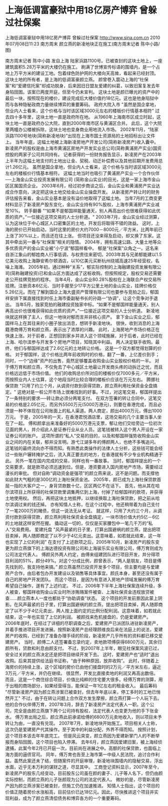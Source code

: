 # 上海低调富豪狱中用18亿房产博弈 曾躲过社保案

上海低调富豪狱中用18亿房产博弈 曾躲过社保案
http://www.sina.com.cn  2010年07月08日11:23  南方周末
颜立燕的新凌地块正在施工(南方周末记者 陈中小路/图)

南方周末记者 陈中小路 发自上海
陆家浜路1100号。已被查封的这块土地上，一座建筑面积5.28万平米的大楼仍在施工。
刷满了世博宣传标语的围墙内，是一个占地上万平方米的建设工地。包着绿色防护网的大楼向天高耸，看起来已经封顶。
这块土地的所有者，是上海的低调富豪颜立燕。
颜曾卷入震动上海的“社保案”和“爱建信托案”却成功脱身，后来因旧日盟友爱建的纠葛，以致旧案复发去年身陷囹圄。该案已两度开庭，但至今仍未宣判。
这块土地是颜已曝光的资产中的最后一块，按照现在的楼价，建设完成后大楼价值约18亿元。这也是他身陷狱中而与各种隐秘政商力量继续博弈的重要筹码。
政府大院入市
"虽然是国企拿地，但业内人士看来，这个价格与当时该区域3000元左右的楼板价行情基本相符"
过去四十多年里，这块土地一直是政府所在地。
从1960年上海南市区成立时起，这块土地一直是政府办公大院，直到2000年南市区与黄浦区合并。
此后，这个大院里两幢办公楼被拆除，这块土地也变身商业用地流入市场。
2002年11月，“陆家浜路1100号地块(简称新凌地块)”出现在上海市国土资源局的土地招标出让文件上。
当年年底，这幅土地被上海新凌房地产开发公司(简称新凌房产)收入囊中。新凌房产的股权是由上海市黄浦区房地产开发实业总公司(简称黄浦房产实业)国资控股的两家子公司共同持有。
记者获得的一份财务报告显示，新凌房产在2003年上半年为这幅土地支付的土地出让金、契税、动迁补偿费以及其他前期开发费用总计1.26亿元。
虽然是国企拿地，但业内人士看来，这个价格与当时该区域3000元左右的楼板价行情基本相符。
这幅土地当时也吸引了黄浦房产实业一个合作伙伴──上海金山实业投资发展有限公司 (简称金山实业)的目光，这是一家上海市金山区区属国资企业。
2003年6月，经过初步商谈之后，金山实业和黄浦房产实业达成合作意向，决定把这块土地交给金山实业操盘开发。
从新凌房产转让时的财务评估报告来看，金山实业基本是没有溢价地取得了这幅土地。
当年7月的工商变更材料显示了新凌房产股东变化，金山实业持有90%股权，上海市黄浦房产实业减至10%。
转手翻番
"“如果不是郁国祥能量通天，别人再高出价也很难获得如此优质的资产。”一位接近这项交易的人士分析道。"
2003年7月，金山实业经过测算，认为这块位于中心城区人口密集区的土地，开发后将取得不错的效益。
这时，上海的房价已开始启动，当时这里的房价大约7000－8000元／平方米，比两年前已上涨了30%以上，而且还在往上涨。
但项目还没来得及启动，却又换了东家。这其中牵出另一番与“社保案”相关的隐情。
2004年，拥有高速公路、大量土地等众多优质资产的金山实业被“小宁波”郁国祥看中。
郁是“社保案”众角之一。这名来自浙江象山的郁姓商人行事低调，与权贵往来密切。2003年其与兄弟郁能建以1.5亿美元收购上海静安希尔顿酒店，以10亿美元买断杭州绕城高速25年经营权，名噪上海滩。
2005年初，通过种种“关系”，郁实际控制的上海融建投资发展有限公司(简称融建投资)已和金山区方面达成了这桩收购。但按照规定，股权交易还需要走公开挂牌竞拍的程序。
当年4月，金山实业80.28%股权在上海联合产权交易所挂牌。注册资本6亿元、当时手握至少17平方公里土地的金山实业，挂牌价格仅5.26亿元。而在了解到国企上海大盛资产管理有限公司也要参与竞拍之后，郁国祥安排下属直接找到时任上海市委副秘书长的孙路一“协调”，让这个竞争对手退出。
当年5月，独家竞拍的融建投资独家中标。“如果不是郁国祥能量通天，别人再高出价也很难获得如此优质的资产。”一位接近这项交易的人士分析道。
新凌地块就这样换了主人，但这一地块对郁而言并非核心资产。
拿下金山实业之后，郁国祥马上在其往来的小圈子放出消息，想转手新凌地块。
很快，收到消息的上海籍港商傅万育和颜立燕，表示出了浓厚的兴趣。
此时，上海房地产市场价格正在快速上涨。对于前者，正想回到家乡并进入这个领域施展，对于后者，此时已经在上海、哈尔滨参与开发多个房地产项目，知晓其中利益。
两人决定联手收购。最终，他们与郁国祥达成了2.6亿元的土地转让价格。
这是一个双方都觉得划算的价格。
对于郁国祥，这个价格比两年前收购时的价格，翻了一番，上亿差价到手；同时，一个“边缘”资产的出售，竟然足够覆盖收购金山实业股权价格的一半。
对于傅万育和颜立燕，不仅免去了中心城区土地最让开发商头疼的动拆迁之忧，而且价格远远低于市场价值。
他们的收购总价所对应的楼板价仅7000多元／平方米，而按照业内人士估算，这个地段当时比较合理的楼板价应该在万元左右。
腾挪社保贷款
"只用了约三个月，从调资付款到获得贷款，颜立燕利用社保资金全盘搞定。"
这绝对是一桩公开市场上很难找到的好事。不过，对这笔交易，郁国祥提出了一条特别的要求──转让款必须分两笔支付。
在双方签署的转让合同中，这笔交易的价格是2.05亿元，而另外5500万元(5000万港元)，则要在香港完成，而且必须是一种不体现在公司账面上的私人渠道。两人商定，颜出4000万元，傅出1000万元。
于是，2005年的一天，在香港君悦酒店里，这场交易的几个主要当事人坐在了一起。
傅和颜拿出来准备好的5000万港元支票，郁让他们交给旁边一位初次见面的男人，并介绍此人是证券行业从业人员。这笔钱被转入这个男人开设在一家证券公司的账户。
这项所谓的“私人”交易的目的，以及和郁国祥强势收购金山实业之间的内在关联，郁并没言明。游弋江湖多年的傅颜两人，也绝不多嘴追问。
这笔钱的最终流向亦不得而知。有熟悉此类操作的法律人士分析，这些钱可能会经过一些账户辗转掩护之后，流入真正要去的地方，在香港就有不少专业机构精通于此。
另外一笔在国内完成的交易，同样也有一番故事。
当时，郁国祥提出的一个交易要求，就是款项必须迅速到位。但是，港资要进入国内房地产市场，需要经过漫长的审批。
但对自称“调动资金是强项”的颜立燕来说，这不是问题。而支撑他如此财大气粗的是300亿的上海社保资金池。
2005年，颜已成为上海社保贷款首屈一指的大客户之一，身背贷款数十亿，区区两亿不在话下。
首先，他从其在哈尔滨项目上所获得的社保贷款里调集两亿到上海，付掉了给郁国祥的款项，并获得土地使用权。
然后，再把这块土地抵押，以继续换取上海社保贷款，把之前从哈尔滨调过来的钱还掉。
亦有知情人士称，在这个过程中，他还稍带着为自己支付了一笔2000万的赌债，但这一说法无从考证。
就这样，只用了大约三个月，从调资付款到获得贷款，颜立燕利用社保资金全盘搞定，一块市场价值大约5亿－6亿的土地就这样安然在握。
撬动这一切的，仅仅是买家腰包中一笔几千万的“私人”交易费用。
爱建托盘
"风声最紧的日子里，打算出国避祸的颜立燕，提出把项目卖掉，两人随即商定了以不少于4亿元卖出。这意味着，如若就此结束，这一年也实现了上亿的利润"
在支付了上述款项之后，2005年10月，新凌房产的股东变更为颜立燕旗下的上海达德投资有限公司和上海骏乐实业有限公司，傅万育则成为公司法定代表人。
傅颜另外两人约定，由傅来组建团队进行项目开发，并分得项目利润的51%，颜分49%。对这个分成比例，颜曾表示，“两人是朋友，项目是傅先找到的，我支持他来搞。”
颜立燕虽然已投资开发多个项目，但主要均是与爱建房产合作，由后者包办开发建设以及销售等具体事宜。颜氏本身，甚至还没有属于自己的房地产开发团队。
而这个项目，是因为有意进入房地产领域发展的傅万育希望自己操作，遂有了上述约定。
不过，2006年下半年上海社保案连续升级，多人被查，郁国祥收购金山实业时所涉贿赂案件被查、上海社保资金违规放贷被查……颜立燕本人一度也都处于“协助调查”状态。
这个项目的开发前景因此蒙上阴影。在风声最紧的日子里，打算出国避祸的颜立燕，提出把项目卖掉，两人随即商定了以不少于4亿元卖出，两人按上面约定的比例分配利润。这意味着，如若就此结束，这一年也实现了上亿的利润。
被颜找来危机接盘的，仍是爱建房产。
2006年底时，在经过了详细的尽职调查之后，爱建房产已派团队进驻新凌房产，并着手推进项目开发进展。按照新凌房产总经理顾维良后来在法庭上的说法，爱建房产的收购，已经到了准备办理手续的阶段，新凌房产几乎所有的资料都已移交爱建房产。
当时，颜傅二人还签署备忘录约定，卖地款项傅获得6800万元，其余归颜所有，贷款和利息由颜支付。
不过，到2007年上半年，眼见社保案风波已过，安全过关的颜立燕决定还是把项目继续开发下去。
这时，爱建房产也“适时”退出收购。后来其提供给法庭书证称，“由于种种原因，放弃收购”。
此时，伴随着上海房价的持续上涨，这个区域的房价已由他们接盘时的2万元／平方米左右，逼近3万元／平方米，并仍在继续。
很显然，开发比直接卖地的利润又再高出数倍。
而且，这是一个商住综合项目，价值比纯粹的住宅要大很多。经傅万育的测算，用于出租的商场部分，如果经营得当，能保证一年1亿左右的租金收入。
最后筹码
"尽管新凌房产因为颜立燕涉案已被查封，但去年年底以来，停工多时的工地已悄然开工"
不过，由于在转让问题上合作双方发生摩擦，颜立燕打算一个人玩下去。
他的合作伙伴傅万育，2007年3月，辞去了新凌房产法定代表人一职。这个公司，完全是由颜立燕旗下两个公司持有股权，法定代表人也变更为他的手下张金水。
傅万育出局之后，颜立燕此前承诺给傅的6800万元卖地收入，则以项目未予转让为由，一直没有兑现。
2007年7月，新凌地块开始施工。项目相关人士称，这次仍是爱建房产代其操作。至于其中的利益分配，外界不得而知。
按照计划，这个项目本该去年年底完工。
但是风云突变，颜立燕因为爱建新掌门人的不断举报而身陷囹圄，这个项目也陷入停滞。
去年6月，颜立燕因爱建旧案，被上海经侦逮捕，此案今年2月已开庭一次，目前尚在进展之中。高额的社保贷款，也面临上海方面的逼债官司。
同年，傅万育也告至上海市第一中级人民法院，追讨合作利益。虽然此案还未了结，但随案件的开庭审理，新凌地块围墙内的隐秘交易，浮出水面，近乎无本万利的谋财之道，尽显其中。
工商登记资料显示，2007年至今，新凌房产的股东几经变动，目前股东公司虽在颜的妻子、儿子等人名下，但仍由颜实际控制，而颜立燕的儿子张颜现为公司的法定代表人。
微妙的是，尽管新凌房产因为颜立燕涉案已被查封，但施工仍在加速推进。
知情人士指出，这个项目的价值正随着房价水涨船高，目前估价已达18亿元。因此，尽快推进这个项目并实现利益，成为了颜立燕清偿债务和博弈各方的一个重要筹码。

